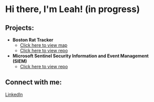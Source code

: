 <h1>Hi there, I'm Leah! (in progress)</h1>

<h2>Projects:</h2>

- <b>Boston Rat Tracker</b>
  - <a href="https://www.bostonrattracker.com/">Click here to view map</a>
  - <a href="https://github.com/boydlm/RatTracker">Click here to view repo</a>
- <b>Microsoft Sentinel Security Information and Event Management (SIEM)</b>
  - <a href="[https://github.com/link-to-your-repo](https://github.com/boydlm/Microsoft-Sentinel-SIEM)">Click here to view repo</a>

<h2>Connect with me:</h2> 
<a href="https://www.linkedin.com/in/leah-boyd-3120651b5/">LinkedIn</a>
